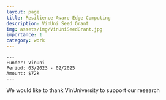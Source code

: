 ```yaml
---
layout: page
title: Resilience-Aware Edge Computing
description: VinUni Seed Grant
img: assets/img/VinUniSeedGrant.jpg
importance: 1
category: work
---
```


    ---
    Funder: VinUni
    Period: 03/2023 - 02/2025
    Amount: $72k
    ---
    
We would like to thank VinUniversity to support our research
